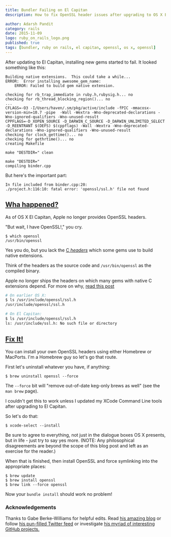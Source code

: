 ```yaml
---
title: Bundler Failing on El Capitan
description: How to fix OpenSSL header issues after upgrading to OS X El Capitan

author: Adarsh Pandit
category: rails
date: 2015-11-09
logo: ruby_on_rails_logo.png
published: true
tags: [bundler, ruby on rails, el capitan, openssl, os x, openssl]
---
```


After updating to El Capitan,
installing new gems
started to fail.
It looked something like this:

```
Building native extensions.  This could take a while...
ERROR:  Error installing awesome_gem_name:
    ERROR: Failed to build gem native extension.

checking for rb_trap_immediate in ruby.h,rubysig.h... no
checking for rb_thread_blocking_region()... no
...
CFLAGS=-O3 -I/Users/haven/.sm/pkg/active/include -fPIC -mmacosx-version-min=10.7 -pipe  -Wall -Wextra -Wno-deprecated-declarations -Wno-ignored-qualifiers -Wno-unused-result
CPPFLAGS=-D_XOPEN_SOURCE -D_DARWIN_C_SOURCE -D_DARWIN_UNLIMITED_SELECT -D_REENTRANT $(DEFS) $(cppflags) -Wall -Wextra -Wno-deprecated-declarations -Wno-ignored-qualifiers -Wno-unused-result
checking for clock_gettime()... no
checking for gethrtime()... no
creating Makefile

make "DESTDIR=" clean

make "DESTDIR="
compiling binder.cpp
```

But here's the important part:

```
In file included from binder.cpp:20:
./project.h:116:10: fatal error: 'openssl/ssl.h' file not found
```

## [Wha happened?](https://www.youtube.com/watch?v=k5Cfhooa1bI)

As of OS X El Capitan,
Apple no longer provides OpenSSL headers.

"But wait, I have OpenSSL!," you cry.

```
$ which openssl
/usr/bin/openssl
```

Yes you do, but you lack the [C _headers_]
which some gems use to build
native extensions.

Think of the headers as the source code
and `/usr/bin/openssl` as the compiled binary.

Apple no longer ships the headers
on which many gems with native C extensions depend.
For more on why, [read this post]

[read this post]: https://lists.apple.com/archives/macnetworkprog/2015/Jun/msg00025.html
[C _headers_]: http://www.tutorialspoint.com/cprogramming/c_header_files.htm

```bash
# On earlier OS X:
$ ls /usr/include/openssl/ssl.h
/usr/include/openssl/ssl.h

# On El Capitan:
$ ls /usr/include/openssl/ssl.h
ls: /usr/include/ssl.h: No such file or directory
```


## [Fix It!](https://www.youtube.com/watch?v=yo3uxqwTxk0)

You can install your own OpenSSL headers
using either Homebrew or MacPorts.
I'm a Homebrew guy so let's go that route.

First let's uninstall whatever you have,
if anything:

```
$ brew uninstall openssl --force
```

The `--force` bit will "remove out-of-date keg-only brews as well"
(see the `man brew` page).

I couldn't get this to work
unless I updated my
XCode Command Line tools
after upgrading to El Capitan.

So let's do that:

```
$ xcode-select --install
```

Be sure to agree to everything,
not just in the dialogue boxes OS X presents,
but in life - just try to say yes more.
(NOTE: Any philosophical disagreements
are beyond the scope of this blog post
and left as an exercise for the reader.)

When that is finished,
then install OpenSSL
and force symlinking
into the appropriate places:

```
$ brew update
$ brew install openssl
$ brew link --force openssl
```

Now your `bundle install` should work no problem!

### Acknowledgements

Thanks to Gabe Berke-Williams for helpful edits.
Read [his amazing blog]
or follow [his pun-filled Twitter feed]
or investigate [his myriad of interesting GitHub projects.]

[his amazing blog]: http://gabebw.com/
[his pun-filled Twitter feed]: https://twitter.com/gabebw
[his myriad of interesting GitHub projects.]: https://github.com/gabebw
